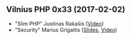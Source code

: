 ## Vilnius PHP 0x33 (2017-02-02)
* "Slim PHP" Justinas Rakašis ([Video](https://youtu.be/r2ZCJ3usLXg?list=PLQtCOu9Q2pwSzw8Qfbl6h5QgI8sX7o4hn))
* "Security" Marius Grigaitis ([Slides](https://docs.google.com/presentation/d/1c2skaLfVwtil9AlEsBKkLTpjoDeavguWfXli9UEaZt0/edit), [Video](https://youtu.be/M27BeLxAWWk?list=PLQtCOu9Q2pwSzw8Qfbl6h5QgI8sX7o4hn))
